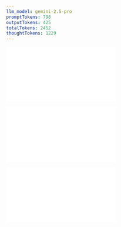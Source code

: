 ```yaml
---
llm_model: gemini-2.5-pro
promptTokens: 798
outputTokens: 425
totalTokens: 2452
thoughtTokens: 1229
---
```


![@](steps/prompt.85b5069a.md)

![@](steps/file.c2b81c2b.md)

![@](steps/response.16737dfd.md)